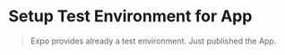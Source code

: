# Setup Test Environment for App

> Expo provides already a test environment. Just published the App.
